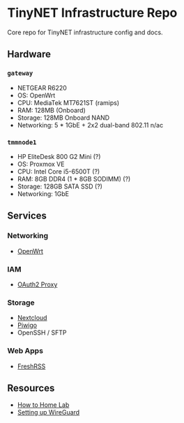 # TinyNET Infrastructure Repo

Core repo for TinyNET infrastructure config and docs.

## Hardware

### `gateway`

- NETGEAR R6220
- OS: OpenWrt
- CPU: MediaTek MT7621ST (ramips)
- RAM: 128MB (Onboard)
- Storage: 128MB Onboard NAND
- Networking: 5 * 1GbE + 2x2 dual-band 802.11 n/ac

### `tmmnode1`

- HP EliteDesk 800 G2 Mini (?)
- OS: Proxmox VE
- CPU: Intel Core i5-6500T (?)
- RAM: 8GB DDR4 (1 * 8GB SODIMM) (?)
- Storage: 128GB SATA SSD (?)
- Networking: 1GbE

## Services

### Networking

- [OpenWrt](https://openwrt.org/)

### IAM

- [OAuth2 Proxy](https://oauth2-proxy.github.io/oauth2-proxy/)

### Storage

- [Nextcloud](https://nextcloud.com/)
- [Piwigo](https://piwigo.org/)
- OpenSSH / SFTP

### Web Apps

- [FreshRSS](https://freshrss.org/)

## Resources

- [How to Home Lab](https://www.dlford.io/tag/how-to-home-lab-series/)
- [Setting up WireGuard](https://linuxize.com/post/how-to-set-up-wireguard-vpn-on-ubuntu-20-04/)
